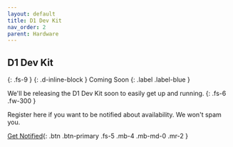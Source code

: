 ```yaml
---
layout: default
title: D1 Dev Kit
nav_order: 2
parent: Hardware
---
```


## D1 Dev Kit
{: .fs-9 }
{: .d-inline-block }
Coming Soon
{: .label .label-blue }

We'll be releasing the D1 Dev Kit soon to easily get up and running.
{: .fs-6 .fw-300 }

Register here if you want to be notified about availability. We won't spam you.

[Get Notified](#){: .btn .btn-primary .fs-5 .mb-4 .mb-md-0 .mr-2 }